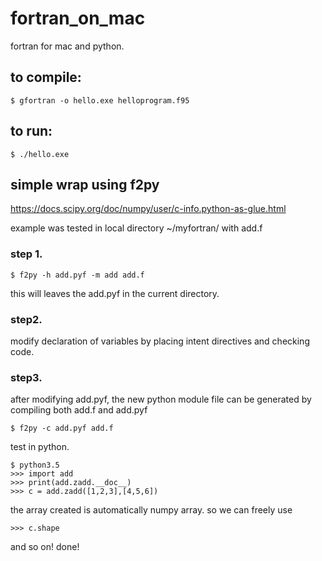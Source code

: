 # fortran_on_mac
fortran for mac and python.

## to compile:

	$ gfortran -o hello.exe helloprogram.f95
	
## to run:

	$ ./hello.exe
	
	
## simple wrap using f2py

https://docs.scipy.org/doc/numpy/user/c-info.python-as-glue.html

example was tested in local directory ~/myfortran/ with add.f
	
### step 1.
	
	$ f2py -h add.pyf -m add add.f
this will leaves the add.pyf in the current directory.
	
### step2.
modify declaration of variables by placing intent directives and checking code.
	
### step3.
after modifying add.pyf, the new python module file can be generated by compiling both add.f and add.pyf
	
	$ f2py -c add.pyf add.f
	
	
test in python.
	
	$ python3.5
	>>> import add
	>>> print(add.zadd.__doc__)
	>>> c = add.zadd([1,2,3],[4,5,6])
	
the array created is automatically numpy array.
so we can freely use 
	
	>>> c.shape
and so on!
done!
